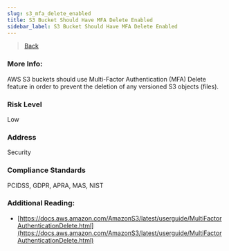 ```yaml
---
slug: s3_mfa_delete_enabled
title: S3 Bucket Should Have MFA Delete Enabled
sidebar_label: S3 Bucket Should Have MFA Delete Enabled
---
```

> [Back](../../s3publiccheck)

### More Info:
AWS S3 buckets should use Multi-Factor Authentication (MFA) Delete feature in order to prevent the deletion of any versioned S3 objects (files).

### Risk Level
Low

### Address
Security

### Compliance Standards
PCIDSS, GDPR, APRA, MAS, NIST

### Additional Reading:
- [https://docs.aws.amazon.com/AmazonS3/latest/userguide/MultiFactorAuthenticationDelete.html](https://docs.aws.amazon.com/AmazonS3/latest/userguide/MultiFactorAuthenticationDelete.html) 
